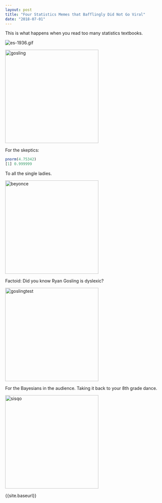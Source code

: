 ```yaml
---
layout: post
title: "Four Statistics Memes that Bafflingly Did Not Go Viral"
date: "2018-07-01"
---
```


This is what happens when you read too many statistics textbooks. 

![es-1936.gif](/memes/gosling.JPG)

<img src="/memes/gosling.JPG" alt="gosling" width="300px" height="300px"/>

For the skeptics: 
``` r
pnorm(4.75342)
[1] 0.999999 
```


To all the single ladies.

<img src="/memes/destiny.JPG" alt="beyonce" width="300px" height="300px"/>

Factoid: Did you know Ryan Gosling is dyslexic? 

<img src="/memes/ftest.JPG" alt="goslingtest" width="300px" height="300px"/>

For the Bayesians in the audience. Taking it back to your 8th grade dance. 

<img src="/memes/thong.JPG" alt="sisqo" width="300px" height="300px"/>



{{site.baseurl}}
